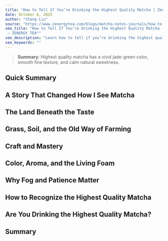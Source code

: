 ```yaml
---
title: "How to Tell If You’re Drinking the Highest Quality Matcha | Zenergy Tea"
date: October 6, 2025
author: "Chang Liu"
source: "https://www.zenergytea.com/blogs/matcha-notes-journals/how-to-tell-if-youre-drinking-the-highest-quality-matcha"
seo_title: "How to Tell If You’re Drinking the Highest Quality Matcha | Zenergy Tea
 – ZENERGY TEA™"
seo_description: "Learn how to tell if you’re drinking the highest quality matcha — by color, aroma, texture, and taste. Discover what makes true ceremonial matcha from Japan so smooth, sweet, and deeply calm."
seo_keywords: ""
---
```

> **Summary**:
> Highest quality matcha has a vivid jade-green color, smooth fine texture, and calm natural sweetness.

## Quick Summary
## A Story That Changed How I See Matcha
## The Land Beneath the Taste
## Grass, Soil, and the Old Way of Farming
## Craft and Mastery
## Color, Aroma, and the Living Foam
## Why Fog and Patience Matter
## How to Recognize the Highest Quality Matcha
## Are You Drinking the Highest Quality Matcha?
## Summary